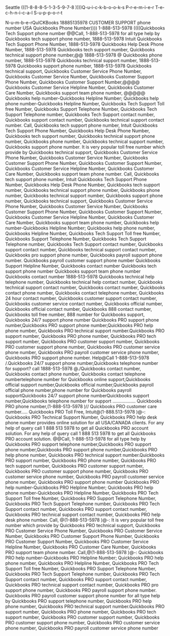 Seattle (((1-8-8-8-5-1-3-5-9-7-8 ))))Q-u-i-c-k-b-o-o-k-s P-r-e-m-i-e-r T-e-c-h-n-i-c-a-l S-u-p-p-o-r-t 

N-u-m-b-e-rQuICKBooks 18885135978  CUSTOMER SUPPORT phone number USA
Quickbooks Phone Number)))) 1-888-513-5978 ((((Quickbooks Tech Support phone number @@Call, 1-888-513-5978 for all type help by Quickbooks tech support phone number, 1888-513-5978 Intuit Quickbooks Tech Support Phone Number, 1888-513-5978 Quickbooks Help Desk Phone Number, 1888-513-5978 Quickbooks tech support number, Quickbooks technical support phone number,@@ 1888-513-5978 @ Quickbooks phone number, 1888-513-5978 Quickbooks technical support number, 1888-513-5978 Quickbooks support phone number, 1888-513-5978 Quickbooks technical support, Quickbooks Customer Service Phone Number, Quickbooks Customer Service Number, Quickbooks Customer Support Phone Number, Quickbooks Customer Support Number,@@@@ Quickbooks Customer Service Helpline Number, Quickbooks Customer Care Number, Quickbooks support team phone number, @@@@@ Quickbooks help number-Quickbooks Helpline Number; Quickbooks help phone number-Quickbooks Helpline Number, Quickbooks Tech Support Toll free Number, Quickbooks Support Telephone Number, Quickbooks Tech Support Telephone number, Quickbooks Tech Support contact number, Quickbooks support contact number, Quickbooks technical support contact number. Call, Quickbooks tech support phone number, Intuit Quickbooks Tech Support Phone Number, Quickbooks Help Desk Phone Number, Quickbooks tech support number, Quickbooks technical support phone number, Quickbooks phone number, Quickbooks technical support number, Quickbooks support phone number. It is very popular toll free number which provide by Quickbooks technical support, Quickbooks Customer Service Phone Number, Quickbooks Customer Service Number, Quickbooks Customer Support Phone Number, Quickbooks Customer Support Number, Quickbooks Customer Service Helpline Number, Quickbooks Customer Care Number, Quickbooks support team phone number. Call, Quickbooks tech support phone number, Intuit Quickbooks Tech Support Phone Number, Quickbooks Help Desk Phone Number, Quickbooks tech support number, Quickbooks technical support phone number, Quickbooks phone number, Quickbooks technical support number, Quickbooks support phone number, Quickbooks technical support, Quickbooks Customer Service Phone Number, Quickbooks Customer Service Number, Quickbooks Customer Support Phone Number, Quickbooks Customer Support Number, Quickbooks Customer Service Helpline Number, Quickbooks Customer Care Number, Quickbooks support team phone number, Quickbooks help number-Quickbooks Helpline Number; Quickbooks help phone number, Quickbooks Helpline Number, Quickbooks Tech Support Toll free Number, Quickbooks Support Telephone Number, Quickbooks Tech Support Telephone number, Quickbooks Tech Support contact number, Quickbooks support contact number, Quickbooks technical support contact number, Quickbooks pro support phone number, Quickbooks payroll support phone number. Quickbooks payroll customer support phone number Quickbooks Support Helpline Number, Quickbooks contact number Quickbooks tech support phone number Quickbooks support team phone number Quickbooks contact number 1888-513-5978 Quickbooks technical help telephone number, Quickbooks technical help contact number, Quickbooks technical support contact number, Quickbooks contact number, Quickbooks contact phone number, Quickbooks contact telephone number, Quickbooks 24 hour contact number, Quickbooks customer support contact number, Quickbooks customer service contact number, Quickbooks official number, Quickbooks official contact number, Quickbooks 888 contact number, Quickbooks toll free number, 888 number for Quickbooks support, Quickbooks 24/7 support phone number Quickbooks PRO support phone number,Quickbooks PRO support phone number,Quickbooks PRO help phone number, Quickbooks PRO technical support number.Quickbooks PRO support number, Quickbooks PRO phone number, Quickbooks PRO tech support number, Quickbooks PRO customer support number, Quickbooks PRO customer support phone number, Quickbooks PRO customer service phone number, Quickbooks PRO payroll customer service phone number, Quickbooks PRO support phone number. Help@Call 1-888-513-5978 /.Quickbooks 24/7 support phone number,Quickbooks telephone number for support? call 1888-513-5978 @./Quickbooks contact number, Quickbooks contact phone number, Quickbooks contact telephone numbertelephone number for Quickbooks online support,Quickbooks official support number,Quickbooks official number,Quickbooks payroll official phone number,phone number for Quickbooks payroll supportQuickbooks 24/7 support phone numberQuickbooks support number,Quickbooks telephone number for support .................. Quickbooks PRO phone number,(1-888-513-5978 )// Quickbooks PRO customer care number..... Quickbooks PRO Toll Free, Intuit@(1-888.513-5978 )@-: Quickbooks PRO Technical Support Number, Quickbooks PRO help desk phone number provides online solution for all USA/CANADA clients. For any help of query call 1 888 513 5978 to get all Quickbooks PRO account solution. For any help of query call 1 888 513 5978 to get all Quickbooks PRO account solution. @@Call, 1-888-513-5978 for all type help by Quickbooks PRO support telephone number,Quickbooks PRO support phone number,Quickbooks PRO support phone number,Quickbooks PRO help phone number, Quickbooks PRO technical support number.Quickbooks PRO support number, Quickbooks PRO phone number, Quickbooks PRO tech support number, Quickbooks PRO customer support number, Quickbooks PRO customer support phone number, Quickbooks PRO customer service phone number, Quickbooks PRO payroll customer service phone number, Quickbooks PRO support phone number Quickbooks PRO help number-Quickbooks PRO Helpline Number; Quickbooks PRO help phone number-Quickbooks PRO Helpline Number, Quickbooks PRO Tech Support Toll free Number, Quickbooks PRO Support Telephone Number, Quickbooks PRO Tech Support Telephone number, Quickbooks PRO Tech Support contact number, Quickbooks PRO support contact number, Quickbooks PRO technical support contact number, Quickbooks PRO help desk phone number. Call, @(1-888-513-5978 )@-: It is very popular toll free number which provide by Quickbooks PRO technical support, Quickbooks PRO Customer Service Phone Number, Quickbooks PRO Customer Service Number, Quickbooks PRO Customer Support Phone Number, Quickbooks PRO Customer Support Number, Quickbooks PRO Customer Service Helpline Number, Quickbooks PRO Customer Care Number, Quickbooks PRO support team phone number. Call,@(1-888-513-5978 )@-: Quickbooks PRO help number-Quickbooks PRO Helpline Number; Quickbooks PRO help phone number, Quickbooks PRO Helpline Number, Quickbooks PRO Tech Support Toll free Number, Quickbooks PRO Support Telephone Number, Quickbooks PRO Tech Support Telephone number, Quickbooks PRO Tech Support contact number, Quickbooks PRO support contact number, Quickbooks PRO technical support contact number, Quickbooks PRO pro support phone number, Quickbooks PRO payroll support phone number. Quickbooks PRO payroll customer support phone number for all type help by Quickbooks PRO support telephone number, Quickbooks PRO help phone number, Quickbooks PRO technical support number.Quickbooks PRO support number, Quickbooks PRO phone number, Quickbooks PRO tech support number, Quickbooks PRO customer support number, Quickbooks PRO customer support phone number, Quickbooks PRO customer service phone number, Quickbooks PRO payroll customer service phone number